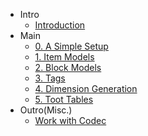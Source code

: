 * Intro
    <!-- * Introduction -->
    * [Introduction](/en/)
* Main
    * [0. A Simple Setup](/en/0)
    * [1. Item Models](/en/1)
    * [2. Block Models](/en/2)
    * [3. Tags](/en/3)
    * [4. Dimension Generation](/en/4)
    * [5. Toot Tables](/en/5)
* Outro(Misc.)
    * [Work with Codec](/en/codec)